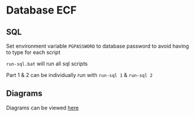 Database ECF
==


## SQL

Set environment variable `PGPASSWORD` to database password to avoid having to type for each script

`run-sql.bat` will run all sql scripts

Part 1 & 2 can be individually run with `run-sql 1` & `run-sql 2`

## Diagrams

Diagrams can be viewed [here](https://htmlpreview.github.io/?https://github.com/simplon-schemea/ecf-database/blob/master/diagrams.html)